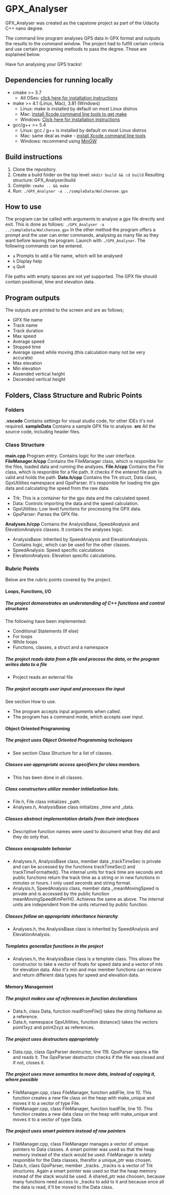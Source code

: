 # GPX_Analyser

GPX_Analyser was created as the capstone project as part of the Udacity C++ nano degree.

The command line program analyses GPS data in GPX format and outputs the results to the command window.  The project had to fulfill certain criteria and use certain programing methods to pass the degree. These are explained below.

Have fun analysing your GPS tracks!

## Dependencies for running locally

* cmake >= 3.7
  * All OSes: [click here for installation instructions](https://cmake.org/install/)
* make >= 4.1 (Linux, Mac), 3.81 (Windows)
  * Linux: make is installed by default on most Linux distros
  * Mac: [install Xcode command line tools to get make](https://developer.apple.com/xcode/features/)
  * Windows: [Click here for installation instructions](http://gnuwin32.sourceforge.net/packages/make.htm)
* gcc/g++ >= 5.4
  * Linux: gcc / g++ is installed by default on most Linux distros
  * Mac: same deal as make - [install Xcode command line tools](https://developer.apple.com/xcode/features/)
  * Windows: recommend using [MinGW](http://www.mingw.org/)

## Build instructions

1. Clone the repository.
2. Create a build folder on the top level: `mkdir build && cd build` Resulting structure: GPX_Analyser/build
3. Compile: `cmake .. && make`
4. Run: `./GPX_Analyser -a ../sampleData/Walchensee.gpx`

## How to use

The program can be called with arguments to analyse a gpx file directly and exit. This is done as follows:
`./GPX_Analyser -a ../sampleData/Walchensee.gpx`
In the other method the program offers a prompt and the user can enter commands, analysing as many file as
they want before leaving the program.
Launch with `./GPX_Analyser`.
The following commands can be entered.

* `a` Prompts to add a file name, which will be analysed
* `h` Display help
* `q` Quit

File paths with empty spaces are not yet supported. The GPX file should contain positional, time and elevation data.

## Program outputs

The outputs are printed to the screen and are as follows;

* GPX file name
* Track name
* Track duration
* Max speed
* Average speed
* Stopped time
* Average speed while moving (this calculation many not be very accurate)
* Max elevation
* Min elevation
* Assended vertical height
* Decended vertical height

## Folders, Class Structure and Rubric Points

### Folders

**.vscode**     Contains settings for visual studio code, for other IDEs it's not required.
**sampleData**  Contains a sample GPX file to analyse.
**src**         All the source code, including header files.

### Class Structure

**main.cpp**    Program entry. Contains logic for the user interface.
**FileManager.h/cpp** Contains the FileManager class, which is responible for the files, loaded data and running the analyses.
**File.h/cpp** Contains the File class, which is responible for a file path. It checks if the entered file path is valid and holds the path.
**Data.h/cpp** Contains the Trk struct, Data class, GpxUtilities namespace and GpxParser. It's responible for loading the gpx data and calculating the speed from the raw data.

* Trk: This is a container for the gpx data and the calculated speed.
* Data: Controls importing the data and the speed calculation.
* GpxUtilities: Low level functions for processing the GPX data.
* GpxParser: Parses the GPX file.

**Analyses.h/cpp** Contains the AnalysisBase, SpeedAnalysis and ElevationAnalysis classes. It contains the analyses logic.

* AnalysisBase: Inherited by SpeedAnalysis and ElevationAnalysis. Contains logic, which can be used for the other classes.
* SpeedAnalysis: Speed specific calculations
* ElevationAnalysis: Elevation specific calculations.

### Rubric Points

Below are the rubric points covered by the project.

#### Loops, Functions, I/O

##### The project demonstrates an understanding of C++ functions and control structures

The following have been implemented:

* Conditional Statements (If else)
* For loops
* While loops
* Functions, classes, a struct and a namespace

##### The project reads data from a file and process the data, or the program writes data to a file

* Project reads an external file

##### The project accepts user input and processes the input

See section How to use.

* The program accepts input arguments when called.
* The program has a command mode, which accepts user input.

#### Object Oriented Programming

##### The project uses Object Oriented Programming techniques

* See section Class Structure for a list of classes.

##### Classes use appropriate access specifiers for class members.

* This has been done in all classes.

##### Class constructors utilize member initialization lists.

* File.h, File class initializes _path.
* Analyses.h, AnalysisBase class initializes _time and _data.

##### Classes abstract implementation details from their interfaces

* Descriptive function names were used to document what they did and they do only that.

##### Classes encapsulate behavior

* Analyses.h, AnalysisBase class, member data _trackTimeSec is private and can be accessed by the functions trackTimeSec() and trackTimeFormatted(). The internal units for track time are seconds and public functions return the track time as a string or in new functions in minutes or hours. I only used seconds and string format.
* Analysis.h, SpeedAnalysis class, member data _meanMovingSpeed is private and is accessed by the public function meanMovingSpeedKmPerH(). Achieves the same as above. The internal units are independent from the units returned by public function.

##### Classes follow an appropriate inheritance hierarchy

* Analyses.h, the AnalysisBase class is inherited by SpeedAnalysis and ElevationAnalysis.

##### Templates generalize functions in the project

* Analyses.h, the AnalysisBase class is a template class. This allows the constructor to take a vector of floats for speed data and a vector of ints for elevation data. Also it's min and max member functions can recieve and return different data types for speed and elevation data.

#### Memory Management

##### The project makes use of references in function declarations

* Data.h, class Data, function readFromFile() takes the string fileName as a reference.
* Data.h, namespace GpxUtilities, function distance() takes the vectors point1xyz and point2xyz as references.

##### The project uses destructors appropriately

* Data.cpp, class GpxParser destructor, line 119. GpxParser opens a file and reads it. The GpxParser destructor checks if the file was closed and if not, closes it.

##### The project uses move semantics to move data, instead of copying it, where possible

* FileManager.cpp, class FileManager, function addFile, line 10. This function creates a new file class on the heap with make_unique and moves it to a vector of type File.
* FileManager.cpp, class FileManager, function loadFile, line 10. This function creates a new data class on the heap with make_unique and moves it to a vector of type Data.

##### The project uses smart pointers instead of raw pointers

* FileManager.cpp, class FileManager manages a vector of unique pointers to Data classes. A smart pointer was used so that the heap memory instead of the stack would be used. FileManager is solely responible for the Data classes, therefor a unique_ptr was chosen.
* Data.h, class GpxParser, member _tracks. _tracks is a vector of Trk structures. Again a smart pointer was used so that the heap memory instead of the stack would be used. A shared_ptr was choosen, because many functions need access to _tracks to add to it and because once all the data is read, it'll be moved to the Data class.